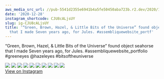 ```yaml
---
aws_media_src_url: //pub-5541d2355e6941b4a5fe50450aba723b.r2.dev/2020/12/2020-12-28_04-00-56_UTC_10.jpg
date: '2020-12-28'
instagram_shortcode: CJU8cALjsUY
slug: ig-CJU8cALjsUY
title: '“Green, Brown, Hazel, & Little Bits of the Universe” found object seahorse
  that I made Seven years ago, for Jules. #assembliquewebsite_portf'
---
```


“Green, Brown, Hazel, & Little Bits of the Universe” found object seahorse that I made Seven years ago, for Jules. #assembliquewebsite\_portfolio #greeneyes @hazeleyes #bitsoftheuniverse 

![](//pub-5541d2355e6941b4a5fe50450aba723b.r2.dev/2020/12/2020-12-28_04-00-56_UTC_10.jpg) ![](//pub-5541d2355e6941b4a5fe50450aba723b.r2.dev/2020/12/2020-12-28_04-00-56_UTC_8.jpg) ![](//pub-5541d2355e6941b4a5fe50450aba723b.r2.dev/2020/12/2020-12-28_04-00-56_UTC_9.jpg) ![](//pub-5541d2355e6941b4a5fe50450aba723b.r2.dev/2020/12/2020-12-28_04-00-56_UTC_2.jpg) ![](//pub-5541d2355e6941b4a5fe50450aba723b.r2.dev/2020/12/2020-12-28_04-00-56_UTC_3.jpg) ![](//pub-5541d2355e6941b4a5fe50450aba723b.r2.dev/2020/12/2020-12-28_04-00-56_UTC_1.jpg) ![](//pub-5541d2355e6941b4a5fe50450aba723b.r2.dev/2020/12/2020-12-28_04-00-56_UTC_4.jpg) ![](//pub-5541d2355e6941b4a5fe50450aba723b.r2.dev/2020/12/2020-12-28_04-00-56_UTC_5.jpg) ![](//pub-5541d2355e6941b4a5fe50450aba723b.r2.dev/2020/12/2020-12-28_04-00-56_UTC_7.jpg) ![](//pub-5541d2355e6941b4a5fe50450aba723b.r2.dev/2020/12/2020-12-28_04-00-56_UTC_6.jpg)   
[View on Instagram](https://www.instagram.com/p/CJU8cALjsUY/)